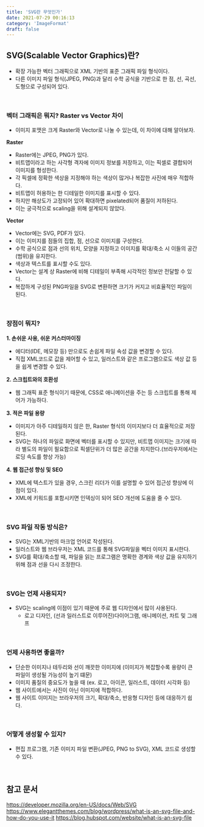 ```yaml
---
title: 'SVG란 무엇인가'
date: 2021-07-29 00:16:13
category: 'ImageFormat'
draft: false
---
```


## SVG(Scalable Vector Graphics)란?

- 확장 가능한 벡터 그래픽으로 XML 기반의 표준 그래픽 파일 형식이다.
- 다른 이미지 파일 형식(JPEG, PNG)과 달리 수학 공식을 기반으로 한 점, 선, 곡선, 도형으로 구성되어 있다.

<br>

### 벡터 그래픽은 뭐지? Raster vs Vector 차이
- 이미지 포맷은 크게 Raster와 Vector로 나눌 수 있는데, 이 차이에 대해 알아보자.

**Raster**
- Raster에는 JPEG, PNG가 있다.
- 비트맵이라고 하는 사각형 격자에 이미지 정보를 저장하고, 이는 픽셀로 결합되어 이미지를 형성한다.
- 각 픽셀에 정확한 색상을 지정해야 하는 색상이 많거나 복잡한 사진에 매우 적합하다.
- 비트맵이 허용하는 한 디테일한 이미지를 표시할 수 있다.
- 하지만 해상도가 고정되어 있어 확대하면 pixelated되어 품질이 저하된다.
- 이는 궁극적으로 scaling을 위해 설계되지 않았다. 

**Vector**
- Vector에는 SVG, PDF가 있다.
- 이는 이미지를 점들의 집합, 점, 선으로 이미지를 구성한다.
- 수학 공식으로 점과 선의 위치, 모양을 지정하고 이미지를 확대/축소 시 이들의 공간(범위)을 유지한다.
- 색상과 텍스트를 표시할 수도 있다.
- Vector는 설계 상 Raster에 비해 디테일이 부족해 시각적인 정보만 전달할 수 있다. 
- 복잡하게 구성된 PNG파일을 SVG로 변환하면 크기가 커지고 비효율적인 파일이 된다.

<br>

### 장점이 뭐지?
**1. 손쉬운 사용, 쉬운 커스터마이징**
- 에디터(IDE, 메모장 등) 만으로도 손쉽게 파일 속성 값을 변경할 수 있다.
- 직접 XML코드로 값을 제어할 수 있고, 일러스트와 같은 프로그램으로도 색상 값 등을 쉽게 변경할 수 있다.

**2. 스크립트와의 호환성**
- 웹 그래픽 표준 형식이기 때문에, CSS로 애니메이션을 주는 등 스크립트를 통해 제어가 가능하다.

**3. 적은 파일 용량**
- 이미지가 아주 디테일하지 않은 한, Raster 형식의 이미지보다 더 효율적으로 저장된다.
- SVG는 하나의 파일로 화면에 벡터를 표시할 수 있지만, 비트맵 이미지는 크기에 따라 별도의 파일이 필요함으로 픽셀단위가 더 많은 공간을 차지한다.(브라우저에서는 로딩 속도를 향상 가능)

**4. 웹 접근성 향싱 및 SEO**
- XML에 텍스트가 있을 경우, 스크린 리더가 이를 설명할 수 있어 접근성 향상에 이점이 있다.
- XML에 키워드를 포함시키면 인덱싱이 되어 SEO 개선에 도움을 줄 수 있다.

<br>

### SVG 파일 작동 방식은?
- SVG는 XML기반의 마크업 언어로 작성된다.
- 일러스트와 웹 브라우저는 XML 코드를 통해 SVG파일을 벡터 이미지 표시한다.
- SVG를 확대/축소할 때, 파일을 읽는 프로그램은 명확한 경계와 색상 값을 유지하기 위해 점과 선을 다시 조정한다.

<br>

### SVG는 언제 사용되지?
- SVG는 scaling에 이점이 있기 때문에 주로 웹 디자인에서 많이 사용된다.
  - 로고 디자인, (선과 일러스트로 이루어진)다이어그램, 애니메이션, 차트 및 그래프 

<br>

### 언제 사용하면 좋을까?
- 단순한 이미지나 테두리와 선이 깨끗한 이미지에 (이미지가 복잡할수록 용량이 큰 파일이 생성될 가능성이 높기 떄문)
- 이미지 품질의 중요도가 높을 때 (ex. 로고, 아이콘, 일러스트, 데이터 시각화 등)
- 웹 사이트에서는 사진이 아닌 이미지에 적합하다.
- 웹 사이트 이미지는 브라우저의 크기, 확대/축소, 반응형 디자인 등에 대응하기 쉽다. 

<br>

### 어떻게 생성할 수 있지?
- 편집 프로그램, 기존 이미지 파일 변환(JPEG, PNG to SVG), XML 코드로 생성할 수 있다.

<br>

## 참고 문서
https://developer.mozilla.org/en-US/docs/Web/SVG
https://www.elegantthemes.com/blog/wordpress/what-is-an-svg-file-and-how-do-you-use-it
https://blog.hubspot.com/website/what-is-an-svg-file